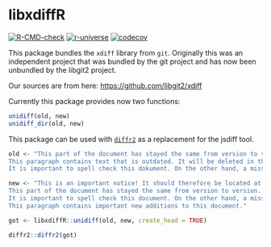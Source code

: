 libxdiffR
================

[![R-CMD-check](https://github.com/JanMarvin/libxdiffR/actions/workflows/check-standard.yaml/badge.svg)](https://github.com/JanMarvin/libxdiffR/actions/workflows/check-standard.yaml)
[![r-universe](https://janmarvin.r-universe.dev/badges/libxdiffR)](https://janmarvin.r-universe.dev/libxdiffR)
[![codecov](https://codecov.io/gh/JanMarvin/libxdiffR/graph/badge.svg?token=9PERJAFW24)](https://codecov.io/gh/JanMarvin/libxdiffR)

This package bundles the `xdiff` library from `git`. Originally this was
an independent project that was bundled by the git project and has now
been unbundled by the libgit2 project.

Our sources are from here: <https://github.com/libgit2/xdiff>

Currently this package provides now two functions:

``` r
unidiff(old, new)
unidiff_dir(old, new)
```

This package can be used with
[`diffr2`](https://github.com/JanMarvin/diffr2) as a replacement for the
jsdiff tool.

``` r
old <- "This part of the document has stayed the same from version to version.  It shouldn't be shown if it doesn't change.  Otherwise, that would not be helping to compress the size of the changes.
This paragraph contains text that is outdated. It will be deleted in the near future.
It is important to spell check this dokument. On the other hand, a misspelled word isn't the end of the world. Nothing in the rest of this paragraph needs to be changed. Things can be added after it."

new <- "This is an important notice! It should therefore be located at the beginning of this document!
This part of the document has stayed the same from version to version.  It shouldn't be shown if it doesn't change.  Otherwise, that would not be helping to compress the size of the changes.
It is important to spell check this document. On the other hand, a misspelled word isn't the end of the world. Nothing in the rest of this paragraph needs to be changed. Things can be added after it.
This paragraph contains important new additions to this document."

got <- libxdiffR::unidiff(old, new, create_head = TRUE)

diffr2::diffr2(got)
```
